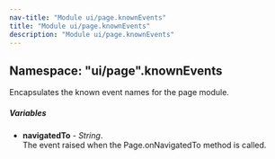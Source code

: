 ```yaml
---
nav-title: "Module ui/page.knownEvents"
title: "Module ui/page.knownEvents"
description: "Module ui/page.knownEvents"
---
```

## Namespace: "ui/page".knownEvents
Encapsulates the known event names for the page module.

##### Variables
 - **navigatedTo** - _String_.    
  The event raised when the Page.onNavigatedTo method is called.
